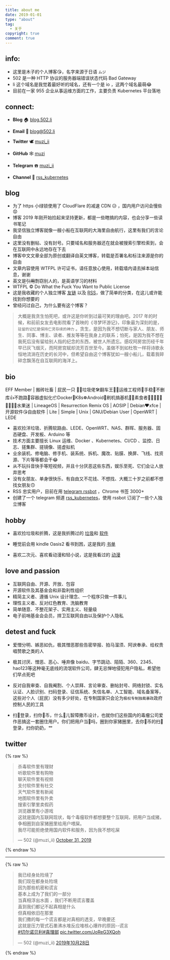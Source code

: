 ```yaml
---
title: about me
date: 2019-01-01
type: "about"
tag:
  - 关于
copyright: true
comment: true
---
```


## info:

- 这里是木子的个人博客😘，名字来源于日语 `ムジ`
- 502 是一种 HTTP 协议的服务器端错误状态代码 Bad Gateway
- li 这个域名是我觉着最好听的域名，还有一个是 io ，这两个域名最萌😂
- 目前在一家 955 企业从事运维方面的工作，主要负责 Kubernetes 平台落地

## connect:

- **Blog** 🏠 [blog.502.li](https://blog.502.li)

- **Email** 📧 [blog@502.li](mailto:blog#502.li)

- **Twitter** 🕊 [muzi_ii](https://twitter.com/muzi_ii)

- **GitHub** 🕸 [muzi](https://github.com/muzi502)

- **Telegram** ☎️ [muzi_ii](https://telegram.me/muzi_ii)

- **Channel** 📣 [rss_kubernetes](https://t.me/rss_kubernetes)

## blog

- 为了 https 小绿锁使用了 CloudFlare 的减速 CDN  😥 ，国内用户访问会慢些😟
- 博客 2019 年刚开始捡起来坚持更新，都是一些瞎搞的内容，也会分享一些读书笔记
- 我坚信独立博客就像一艘小船在互联网的大海里自由航行，这里有我们的言论自由
- 这里没有删帖、没有封号。只要域名和服务器还在就会被搜索引擎检索到，会在互联网中永远地存在下去
- 博客中文文章全部为原创或翻译自英文博客，转载是否署名和标注来源是你的自由
- 文章内容使用 WTFPL 许可证书，请任意放心使用，转载墙内请去掉本站信息，谢谢
- 英文是~~引用~~剽窃别人的，是英语学习的材料
- WTFPL © Do What the Fuck You Want to Public License
- 这是我收藏的个人独立博客 [友链](https://blog.502.li/link)  以及 [RSS](https://t.me/c/1134301275/1398)，做了简单的分类，在这儿或许能找到你想要的
- 曾经问过自己，为什么要有这个博客？

>   大概是我贪生怕死吧，或许这是你听到过最可笑的理由吧。2017 年的时候，和前前女友去电影院看了首映的《寻梦环游记》，印象最为深刻的是，``驻留的记忆是保持亡灵存续的神力`` 。贪生，是因为我不想切断与家人、朋友、师生、同事、博主、读者、推友等等在我身上的联系；怕死，是因为我不想在我死后没有留给别人指的纪念的东西，被世人所遗忘。感叹阿房宫历经千年早已灰飞烟灭，而阿房宫赋却流芳百世至今。虽做不到如杜牧一样将诗歌永恒地流淌在历史的长河中，但希望自由这个博客犹如一艘小船儿，载着我碎碎念飘荡在自互联网的海洋上。

## bio

EFF Member | 搬砖社畜 | 屁民一只 🤦‍♂️垃圾佬🛠️翻车王🚐😫运维工程师🔧手稳💪不删库👍不跑路🏃容器虚拟化📦Docker🐳K8s☸️Android📳刷机搞~~基~~机📱📲素食者🍇🍈🍉🍊🍋🍌🍍🍎🍏水果迷 | LineageOS | Resurrection Remix OS | AOSIP | Debian❤xfce | 开源软件😘自由软件 | Lite | Simple | Unix | GNU/Debian User | OpenWRT | LEDE

- 喜欢捡洋垃圾、折腾软路由、LEDE、OpenWRT、NAS、群晖、服务器、固态硬盘、开发板、Arduino 等
- 技术方面主要擅长 Linux 运维、Docker 、Kubernetes、CI/CD 、监控、日志、搓集群、搓镜像、搓虚拟机
- 业余装机、修电脑、修手机、装系统、拆机、魔改、贴膜、换屏、飞线、找资源、下片等等都会干😂
- 从不玩抖音快手等短视频，并且十分厌恶这些东西，娱乐至死、它们会让人放弃思考
- 没有女朋友、单身很快乐、有自由又不花钱、不想找、大概三十岁之前都不想找女朋友🙃
- RSS 忠实用户，目前在用 [telegram rssbot](https://github.com/iovxw/rssbot) ，Chrome 书签 3000+
- 创建了一个 telegram 频道 [rss_kubernetes](https://t.me/rss_kubernetes)，使用 rssbot 订阅了一些个人独立博客

## hobby

- 喜欢捡垃圾和折腾，这是我折腾过的 [垃圾](https://blog.502.li/phones-history.html)和 [软件](https://blog.502.li/android-tools.html)

- 睡觉前会用 kindle Oasis2 看书到困，这是我的  [书单](https://blog.502.li/booklist.html)

- 喜欢二次元、喜欢看动漫和轻小说，这是我看过的 [动漫](https://bgm.tv/user/512178)

## love and passion

- 互联网自由、开源、开放、包容
- 开源软件及其基金会和非盈利性组织
- 精简主义者、遵循 Unix 设计理念、一个程序只做一件事儿
- 理性主义者、反对红色教育、洗脑教育
- 简单随意、不整花架子、实用主义、轻量级
- 电子前哨基金会会员，捍卫互联网自由以及保护个人隐私

## detest and fuck

- 爱憎分明、嫉恶如仇，极其憎恶那些告密举报、拍马溜须、阿谀奉承、给权贵唱赞歌之类的人

- 极其讨厌、憎恶、恶心、唾弃像 baidu、字节跳动、陌陌、360、2345、hao123等这种毫无底线的流氓软件公司，肆无忌惮地侵犯用户隐私，希望他们早点死吧

- 反对自我审查、自我阉割、个人崇拜、言论审查、删帖封号、网络封锁、实名认证、人脸识别、扫码登录、征信系统、失信名单、人工智能、域名备案等，这些对个人（屁民）没有多少好处，在专制国家只会沦为`极权专制独裁暴政`政府控制人民的工具

- 扫🐴登录，扫你🐴币，什么🐔儿智障撒币设计，也就你们这些国内的毒瘤公司爱作恶搞这一套圈住用户。你们把用户当🐷吗，圈到你家猪圈里，去你🐴币的扫🐴登录，扫你奶奶，艹

## twitter

{% raw %}

<blockquote class="twitter-tweet"><p lang="zh" dir="ltr">杀毒软件里有理财<br>听歌软件里有购物<br>聊天软件里有视频<br>支付软件里有社交<br>天气软件里有新闻<br>地图软件里有外卖<br>搜索引擎里卖假药<br>浏览器里有小游戏<br>这就是国内互联网现状，每个毒瘤软件都想要整个互联网，把用户当成猪，争相圈到自家猪圈里给用户喂屎。<br>我尽可能拒绝使用国内软件和服务，因为我不想吃屎</p>&mdash; 502 (@muzi_ii) <a href="https://twitter.com/muzi_ii/status/1189843290465529856?ref_src=twsrc%5Etfw">October 31, 2019</a></blockquote> <script async src="https://platform.twitter.com/widgets.js" charset="utf-8"></script>
{% endraw %}

----

{% raw %}

<blockquote class="twitter-tweet" data-conversation="none" data-lang="zh-cn"><p lang="zh" dir="ltr">我已经身处险境了<br>我们现在都身处险境<br>因为那些机密和谎言<br>基本上成为了我们的一部分<br>当真相浮出水面 ，我们不断用谎言覆盖<br>直到我们都记不起真相是什么<br>但真相依旧在那里<br>我们撒的每一个谎言都是对真相的透支，早晚要还<br>这就是压力管式石墨沸水堆反应堆核心爆炸的原因--谎言<br><a href="https://twitter.com/hashtag/%E5%88%87%E5%B0%94%E8%AF%BA%E8%B4%9D%E5%88%A9?src=hash&amp;ref_src=twsrc%5Etfw">#切尔诺贝利</a><a href="https://twitter.com/hashtag/%E7%9C%9F%E7%90%86%E9%83%A8?src=hash&amp;ref_src=twsrc%5Etfw">#真理部</a> <a href="https://t.co/JoReG3XQoh">pic.twitter.com/JoReG3XQoh</a></p>&mdash; 502 (@muzi_ii) <a href="https://twitter.com/muzi_ii/status/1188793882181423104?ref_src=twsrc%5Etfw">2019年10月28日</a></blockquote>
<script async src="https://platform.twitter.com/widgets.js" charset="utf-8"></script>
{% endraw %}
